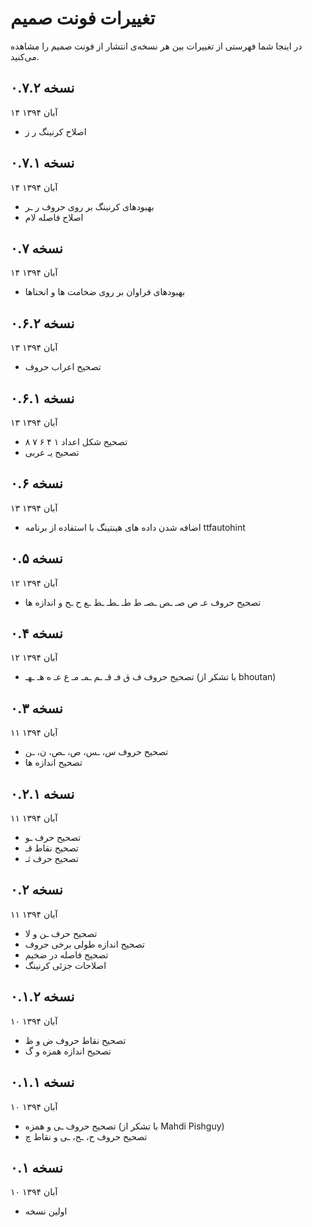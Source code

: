 تغییرات فونت صمیم
=================

در اینجا شما فهرستی از تغییرات بین هر نسخه‌ی انتشار از فونت صمیم را مشاهده می‌کنید.

نسخه ۰.۷.۲
----------
۱۴ آبان ۱۳۹۴

- اصلاح کرنینگ ر ز

نسخه ۰.۷.۱
----------
۱۴ آبان ۱۳۹۴

- بهبودهای کرنینگ بر روی حروف ر ـر
- اصلاح فاصله لام

نسخه ۰.۷
--------
۱۴ آبان ۱۳۹۴

- بهبودهای فراوان بر روی ضخامت ها و انحناها

نسخه ۰.۶.۲
----------
۱۳ آبان ۱۳۹۴

- تصحیح اعراب حروف

نسخه ۰.۶.۱
----------
۱۳ آبان ۱۳۹۴

- تصحیح شکل اعداد ۱ ۴ ۶ ۷ ۸
- تصحیح یـ عربی

نسخه ۰.۶
--------
۱۳ آبان ۱۳۹۴

- اضافه شدن داده های هینتینگ با استفاده از برنامه ttfautohint

نسخه ۰.۵
--------
۱۲ آبان ۱۳۹۴

- تصحیح حروف عـ ص صـ ـص ـصـ ط طـ ـطـ ـط ـع ح ـح و اندازه ها

نسخه ۰.۴
--------
۱۲ آبان ۱۳۹۴

- تصحیح حروف ف ق فـ قـ ـم ـمـ مـ ع عـ ه هـ ـهـ (با تشکر از bhoutan)

نسخه ۰.۳
--------
۱۱ آبان ۱۳۹۴

- تصحیح حروف س، ـس، ص، ـص، ن، ـن
- تصحیح اندازه ها

نسخه ۰.۲.۱
----------
۱۱ آبان ۱۳۹۴

- تصحیح حرف ـو
- تصحیح نقاط قـ
- تصحیح حرف ثـ

نسخه ۰.۲
--------
۱۱ آبان ۱۳۹۴

- تصحیح حرف ـن و لا
- تصحیح اندازه طولی برخی حروف
- تصحیح فاصله در ضخیم
- اصلاحات جزئی کرنینگ

نسخه ۰.۱.۲
----------
۱۰ آبان ۱۳۹۴

- تصحیح نقاط حروف ض و ظ
- تصحیح اندازه همزه و گ

نسخه ۰.۱.۱
----------
۱۰ آبان ۱۳۹۴

- تصحیح حروف ـی و همزه (با تشکر از Mahdi Pishguy)
- تصحیح حروف ح، ـح، ـی و نقاط چ

نسخه ۰.۱
--------
۱۰ آبان ۱۳۹۴

- اولین نسخه
